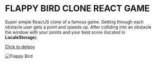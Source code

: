 # FLAPPY BIRD CLONE REACT GAME
Super simple ReactJS clone of a famous game. Getting through each obstacle user gets a point and speeds up. After colliding into an obstacle the window with your points and your best score (located in **LocaleStorage**).

[Click to delpoy](https://flappy-bird-69215.web.app/)

![Flappy Bird](https://github.com/viccoshe/flappy-bird/assets/109619263/44a732c0-f8f3-458e-8c30-44cd7079e161)
